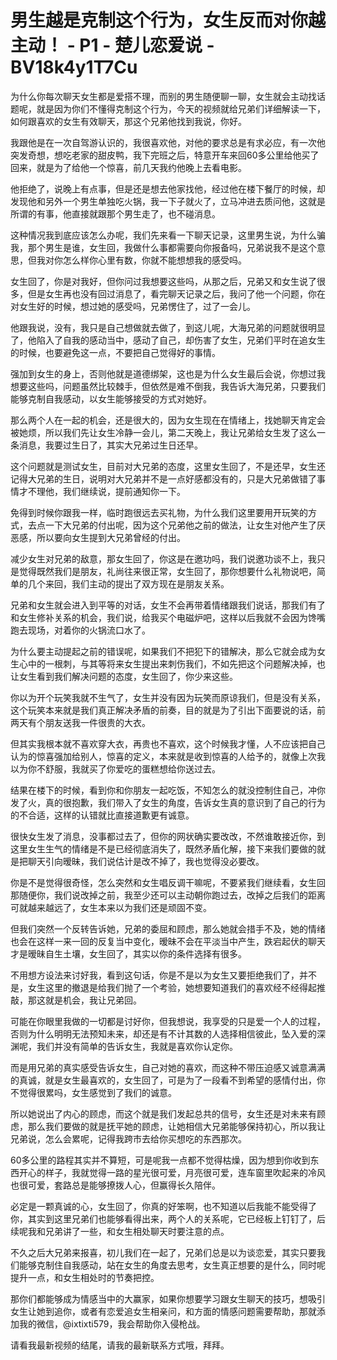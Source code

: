 # 男生越是克制这个行为，女生反而对你越主动！ - P1 - 楚儿恋爱说 - BV18k4y1T7Cu

为什么你每次聊天女生都是爱搭不理，而别的男生随便聊一聊，女生就会主动找话题呢，就是因为你们不懂得克制这个行为，今天的视频就给兄弟们详细解读一下，如何跟喜欢的女生有效聊天，那这个兄弟他找到我说，你好。

我跟他是在一次自驾游认识的，我很喜欢他，对他的要求总是有求必应，有一次他突发奇想，想吃老家的甜皮鸭，我下完班之后，特意开车来回60多公里给他买了回来，就是为了给他一个惊喜，前几天我约他晚上去看电影。

他拒绝了，说晚上有点事，但是还是想去他家找他，经过他在楼下餐厅的时候，却发现他和另外一个男生单独吃火锅，我一下子就火了，立马冲进去质问他，这就是所谓的有事，他直接就跟那个男生走了，也不碰消息。

这种情况我到底应该怎么办呢，我们先来看一下聊天记录，这里男生说，为什么骗我，那个男生是谁，女生回，我做什么事都需要向你报备吗，兄弟说我不是这个意思，但我对你怎么样你心里有数，你就不能想想我的感受吗。

女生回了，你是对我好，但你问过我想要这些吗，从那之后，兄弟又和女生说了很多，但是女生再也没有回过消息了，看完聊天记录之后，我问了他一个问题，你在对女生好的时候，想过她的感受吗，兄弟愣住了，过了一会儿。

他跟我说，没有，我只是自己想做就去做了，到这儿呢，大海兄弟的问题就很明显了，他陷入了自我的感动当中，感动了自己，却伤害了女生，兄弟们平时在追女生的时候，也要避免这一点，不要把自己觉得好的事情。

强加到女生的身上，否则他就是道德绑架，这也是为什么女生最后会说，你想过我想要这些吗，问题虽然比较棘手，但依然是难不倒我，我告诉大海兄弟，只要我们能够克制自我感动，以女生能够接受的方式对她好。

那么两个人在一起的机会，还是很大的，因为女生现在在情绪上，找她聊天肯定会被她烦，所以我们先让女生冷静一会儿，第二天晚上，我让兄弟给女生发了这么一条消息，我要过生日了，其实大兄弟过生日还早。

这个问题就是测试女生，目前对大兄弟的态度，这里女生回了，不是还早，女生还记得大兄弟的生日，说明对大兄弟并不是一点好感都没有的，只是大兄弟做错了事情才不理他，我们继续说，提前通知你一下。

免得到时候你跟我一样，临时跑很远去买礼物，为什么我们这里要用开玩笑的方式，去点一下大兄弟的付出呢，因为这个兄弟他之前的做法，让女生对他产生了厌恶感，所以要向女生提到大兄弟曾经的付出。

减少女生对兄弟的敌意，那女生回了，你这是在邀功吗，我们说邀功谈不上，我只是觉得既然我们是朋友，礼尚往来很正常，女生回了，那你想要什么礼物说吧，简单的几个来回，我们主动的提出了双方现在是朋友关系。

兄弟和女生就会进入到平等的对话，女生不会再带着情绪跟我们说话，那我们有了和女生修补关系的机会，我们说，给我买个电磁炉吧，这样以后我就不会因为馋嘴跑去现场，对着你的火锅流口水了。

为什么要主动提起之前的错误呢，如果我们不把犯下的错解决，那么它就会成为女生心中的一根刺，与其等将来女生提出来刺伤我们，不如先把这个问题解决掉，也让女生看到我们解决问题的态度，女生回了，你少来这些。

你以为开个玩笑我就不生气了，女生并没有因为玩笑而原谅我们，但是没有关系，这个玩笑本来就是我们真正解决矛盾的前奏，目的就是为了引出下面要说的话，前两天有个朋友送我一件很贵的大衣。

但其实我根本就不喜欢穿大衣，再贵也不喜欢，这个时候我才懂，人不应该把自己认为的惊喜强加给别人，惊喜的定义，本来就是收到惊喜的人给予的，就像上次我以为你不舒服，我就买了你爱吃的蛋糕想给你送过去。

结果在楼下的时候，看到你和你朋友一起吃饭，不知怎么的就没控制住自己，冲你发了火，真的很抱歉，我们带入了女生的角度，告诉女生真的意识到了自己的行为的不合适，这样的认错就比直接道歉更有诚意。

很快女生发了消息，没事都过去了，但你的网状确实要改改，不然谁敢接近你，到这里女生生气的情绪是不是已经彻底消失了，既然矛盾化解，接下来我们要做的就是把聊天引向暧昧，我们说估计是改不掉了，我也觉得没必要改。

你是不是觉得很奇怪，怎么突然和女生唱反调干嘛呢，不要紧我们继续看，女生回那随便你，我们说改掉之前，我至少还可以主动朝你跑过去，改掉之后我们的距离可就越来越远了，女生本来以为我们还是顽固不变。

但我们突然一个反转告诉她，兄弟的委屈和顾虑，那么她就会措手不及，她的情绪也会在这样一来一回的反复当中变化，暧昧不会在平淡当中产生，跌宕起伏的聊天才是暧昧自生土壤，女生回了，其实以你的条件选择有很多。

不用想方设法来讨好我，看到这句话，你是不是以为女生又要拒绝我们了，并不是，女生这里的撤退是给我们抛了一个考验，她想要知道我们的喜欢经不经得起推敲，那这就是机会，我让兄弟回。

可能在你眼里我做的一切都是讨好你，但我想说，我享受的只是爱一个人的过程，否则为什么明明无法预知未来，却还是有不计其数的人选择相信彼此，坠入爱的深渊呢，我们并没有简单的告诉女生，我就是喜欢你认定你。

而是用兄弟的真实感受告诉女生，自己对她的喜欢，而这种不带压迫感又诚意满满的真诚，就是女生最喜欢的，女生回了，可是为了一段看不到希望的感情付出，你不觉得很累吗，女生感觉到了我们的诚意。

所以她说出了内心的顾虑，而这个就是我们发起总共的信号，女生还是对未来有顾虑，那么我们要做的就是抚平她的顾虑，让她相信大兄弟能够保持初心，所以我让兄弟说，怎么会累呢，记得我跨市去给你买想吃的东西那次。

60多公里的路程其实并不算短，可是呢我一点都不觉得枯燥，因为想到你收到东西开心的样子，我就觉得一路的星光很可爱，月亮很可爱，连车窗里吹起来的冷风也很可爱，套路总是能够撩拨人心，但赢得长久陪伴。

必定是一颗真诚的心，女生回了，你真的好笨啊，也不知道以后我能不能受得了你，其实到这里兄弟们也能够看得出来，两个人的关系呢，它已经板上钉钉了，后续呢我和兄弟讲了一些，和女生相处聊天时要注意的点。

不久之后大兄弟来报喜，初儿我们在一起了，兄弟们总是以为谈恋爱，其实只要我们能够克制住自我感动，站在女生的角度去思考，女生真正想要的是什么，同时呢提升一点，和女生相处时的节奏把控。

那你们都能够成为情感当中的大赢家，如果你想要学习跟女生聊天的技巧，想吸引女生让她到追你，或者有恋爱追女生相亲问，和方面的情感问题需要帮助，那就添加我的微信，@ixtixti579，我会帮助你入侵枪战。

请看我最新视频的结尾，请我的最新联系方式哦，拜拜。